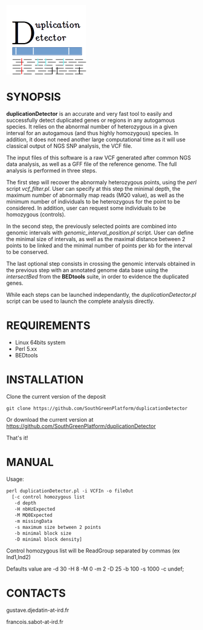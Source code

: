 ![DuplicationDetector Logo](Logo.png)

# SYNOPSIS

**duplicationDetector** is an accurate and very fast tool to easily and successfully detect duplicated genes or regions in any autogamous species. It relies on the abnormal number of heterozygous in a given interval for an autogamous (and thus highly homozygous) species. In addition, it does not need another large computational time as it will use classical output of NGS SNP analysis, the VCF file.

The input files of this software is a raw VCF generated after common NGS data analysis, as well as a GFF file of the reference genome. The full analysis is performed in three steps.

The first step will recover the abnormaly heterozygous points, using the *perl* script *vcf_filter.pl*. User can specify at this step the minimal depth, the maximum number of abnormally map reads (MQ0 value), as well as the minimum number of individuals to be heterozygous for the point to be considered. In addition, user can request some individuals to be homozygous (controls).

In the second step, the previously selected points are combined into genomic intervals with *genomic_interval_position.pl* script. User can define the minimal size of intervals, as well as the maximal distance between 2 points to be linked and the minimal number of points per kb for the interval to be conserved.

The last optional step consists in crossing the genomic intervals obtained in the previous step with an annotated genome data base using the *intersectBed* from the **BEDtools** suite, in order to evidence the duplicated genes.

While each steps can be launched independantly, the *duplicationDetector.pl* script can be used to launch the complete analysis directly.

# REQUIREMENTS
* Linux 64bits system
* Perl 5.xx
* BEDtools

# INSTALLATION
Clone the current version of the deposit

````
git clone https://github.com/SouthGreenPlatform/duplicationDetector
````

Or download the current version at https://github.com/SouthGreenPlatform/duplicationDetector

That's it!

# MANUAL
Usage:

````
perl duplicationDetector.pl -i VCFIn -o fileOut
  [-c control homozygous list
   -d depth
   -H nbHzExpected
   -M MQ0Expected
   -m missingData
   -s maximum size between 2 points
   -b minimal block size
   -D minimal block density]
````

Control homozygous list will be ReadGroup separated by commas (ex Ind1,Ind2)

Defaults value are -d 30 -H 8 -M 0 -m 2 -D 25 -b 100 -s 1000 -c undef;

# CONTACTS

gustave.djedatin-at-ird.fr

francois.sabot-at-ird.fr
